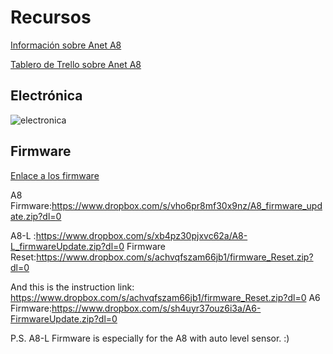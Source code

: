 # Recursos

[Información sobre Anet A8](https://3dprint.wiki/reprap/anet/a8)

[Tablero de Trello sobre Anet A8](https://trello.com/b/X1HL9kIf)

## Electrónica

![electronica](http://pic.made-in-china.com/6f3j00meETjZOFluqp/Anet-3D-Printer-Installation-Video-Links.jpg)

## Firmware

[Enlace a los firmware](http://anet3d.en.made-in-china.com/custom-detail/xmQExQndGJUQxmQExQndGJUQ/The-Firmware-Links-You-May-Need.html)

A8 Firmware:https://www.dropbox.com/s/vho6pr8mf30x9nz/A8_firmware_update.zip?dl=0

A8-L :https://www.dropbox.com/s/xb4pz30pjxvc62a/A8-L_firmwareUpdate.zip?dl=0
Firmware Reset:https://www.dropbox.com/s/achvqfszam66jb1/firmware_Reset.zip?dl=0

And this is the instruction link: https://www.dropbox.com/s/achvqfszam66jb1/firmware_Reset.zip?dl=0 A6 Firmware:https://www.dropbox.com/s/sh4uyr37ouz6i3a/A6-FirmwareUpdate.zip?dl=0

P.S. A8-L Firmware is especially for the A8 with auto level sensor. :)
